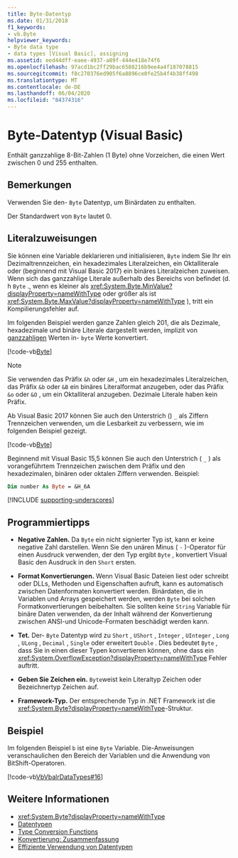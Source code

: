 ```yaml
---
title: Byte-Datentyp
ms.date: 01/31/2018
f1_keywords:
- vb.Byte
helpviewer_keywords:
- Byte data type
- data types [Visual Basic], assigning
ms.assetid: eed44dff-eaee-4937-a89f-444e418e74f6
ms.openlocfilehash: 97acd1bc2ff29bac6588216b9ee4a4f187078815
ms.sourcegitcommit: f8c270376ed905f6a8896ce0fe25b4f4b38ff498
ms.translationtype: MT
ms.contentlocale: de-DE
ms.lasthandoff: 06/04/2020
ms.locfileid: "84374316"
---
```

# <a name="byte-data-type-visual-basic"></a>Byte-Datentyp (Visual Basic)

Enthält ganzzahlige 8-Bit-Zahlen (1 Byte) ohne Vorzeichen, die einen Wert zwischen 0 und 255 enthalten.

## <a name="remarks"></a>Bemerkungen

Verwenden Sie den- `Byte` Datentyp, um Binärdaten zu enthalten.  
  
Der Standardwert von `Byte` lautet 0.

## <a name="literal-assignments"></a>Literalzuweisungen

Sie können eine Variable deklarieren und initialisieren, `Byte` indem Sie Ihr ein Dezimaltrennzeichen, ein hexadezimales Literalzeichen, ein Oktalliterale oder (beginnend mit Visual Basic 2017) ein binäres Literalzeichen zuweisen. Wenn sich das ganzzahlige Literale außerhalb des Bereichs von befindet (d. h `Byte` ., wenn es kleiner als <xref:System.Byte.MinValue?displayProperty=nameWithType> oder größer als ist <xref:System.Byte.MaxValue?displayProperty=nameWithType> ), tritt ein Kompilierungsfehler auf.

Im folgenden Beispiel werden ganze Zahlen gleich 201, die als Dezimale, hexadezimale und binäre Literale dargestellt werden, implizit von [ganzzahligen](integer-data-type.md) Werten in- `byte` Werte konvertiert.

[!code-vb[Byte](../../../../samples/snippets/visualbasic/language-reference/data-types/numeric-literals.vb#Byte)]

> [!NOTE]
> Sie verwenden das Präfix `&h` oder `&H` , um ein hexadezimales Literalzeichen, das Präfix `&b` oder `&B` ein binäres Literalformat anzugeben, oder das Präfix `&o` oder `&O` , um ein Oktalliteral anzugeben. Dezimale Literale haben kein Präfix.

Ab Visual Basic 2017 können Sie auch den Unterstrich () `_` als Ziffern Trennzeichen verwenden, um die Lesbarkeit zu verbessern, wie im folgenden Beispiel gezeigt.

[!code-vb[Byte](../../../../samples/snippets/visualbasic/language-reference/data-types/numeric-literals.vb#ByteS)]  

Beginnend mit Visual Basic 15,5 können Sie auch den Unterstrich ( `_` ) als vorangeführtem Trennzeichen zwischen dem Präfix und den hexadezimalen, binären oder oktalen Ziffern verwenden. Beispiel:

```vb
Dim number As Byte = &H_6A
```

[!INCLUDE [supporting-underscores](../../../../includes/vb-separator-langversion.md)]

## <a name="programming-tips"></a>Programmiertipps

- **Negative Zahlen.** Da `Byte` ein nicht signierter Typ ist, kann er keine negative Zahl darstellen. Wenn Sie den unären Minus ( `-` )-Operator für einen Ausdruck verwenden, der den Typ ergibt `Byte` , konvertiert Visual Basic den Ausdruck in den `Short` ersten.
  
- **Format Konvertierungen.** Wenn Visual Basic Dateien liest oder schreibt oder DLLs, Methoden und Eigenschaften aufruft, kann es automatisch zwischen Datenformaten konvertiert werden. Binärdaten, die in Variablen und Arrays gespeichert werden, werden `Byte` bei solchen Formatkonvertierungen beibehalten. Sie sollten keine `String` Variable für binäre Daten verwenden, da der Inhalt während der Konvertierung zwischen ANSI-und Unicode-Formaten beschädigt werden kann.

- **Tet.** Der- `Byte` Datentyp wird zu `Short` , `UShort` , `Integer` , `UInteger` , `Long` , `ULong` , `Decimal` , `Single` oder erweitert `Double` . Dies bedeutet `Byte` , dass Sie in einen dieser Typen konvertieren können, ohne dass ein <xref:System.OverflowException?displayProperty=nameWithType> Fehler auftritt.
  
- **Geben Sie Zeichen ein.** `Byte`weist kein Literaltyp Zeichen oder Bezeichnertyp Zeichen auf.

- **Framework-Typ.** Der entsprechende Typ in .NET Framework ist die <xref:System.Byte?displayProperty=nameWithType>-Struktur.

## <a name="example"></a>Beispiel

 Im folgenden Beispiel `b` ist eine `Byte` Variable. Die-Anweisungen veranschaulichen den Bereich der Variablen und die Anwendung von BitShift-Operatoren.

 [!code-vb[VbVbalrDataTypes#16](~/samples/snippets/visualbasic/VS_Snippets_VBCSharp/VbVbalrDataTypes/VB/Class1.vb#16)]  

## <a name="see-also"></a>Weitere Informationen

- <xref:System.Byte?displayProperty=nameWithType>
- [Datentypen](index.md)
- [Type Conversion Functions](../functions/type-conversion-functions.md)
- [Konvertierung: Zusammenfassung](../keywords/conversion-summary.md)
- [Effiziente Verwendung von Datentypen](../../programming-guide/language-features/data-types/efficient-use-of-data-types.md)
